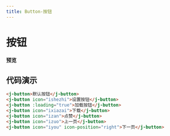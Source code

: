 ```yaml
---
title: Button-按钮
---
```


# 按钮

**预览**

<ClientOnly>
<button-demos></button-demos>
</ClientOnly>

## 代码演示

```html
<j-button>默认按钮</j-button>
<j-button icon="ishezhi">设置按钮</j-button>
<j-button :loading="true">加载按钮</j-button>
<j-button icon="ixiazai">下载</j-button>
<j-button icon="izan">点赞</j-button>
<j-button icon="izuo">上一页</j-button>
<j-button icon="iyou" icon-position="right">下一页</j-button>
```
